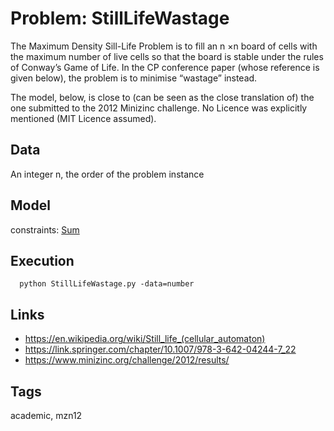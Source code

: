 # Problem: StillLifeWastage

The Maximum Density Sill-Life Problem is to fill an n ×n board of cells with the maximum number of live cells
so that the board is stable under the rules of Conway’s Game of Life.
In the CP conference paper (whose reference is given below), the problem is to minimise “wastage” instead.

The model, below, is close to (can be seen as the close translation of) the one submitted to the 2012 Minizinc challenge.
No Licence was explicitly mentioned (MIT Licence assumed).

## Data
  An integer n, the order of the problem instance

## Model
  constraints: [Sum](https://pycsp.org/documentation/constraints/Sum)

## Execution
```
  python StillLifeWastage.py -data=number
```

## Links
  - https://en.wikipedia.org/wiki/Still_life_(cellular_automaton)
  - https://link.springer.com/chapter/10.1007/978-3-642-04244-7_22
  - https://www.minizinc.org/challenge/2012/results/

## Tags
  academic, mzn12
